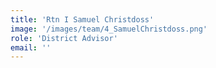 ```yaml
---
title: 'Rtn I Samuel Christdoss'
image: '/images/team/4_SamuelChristdoss.png'
role: 'District Advisor'
email: ''
---
```


